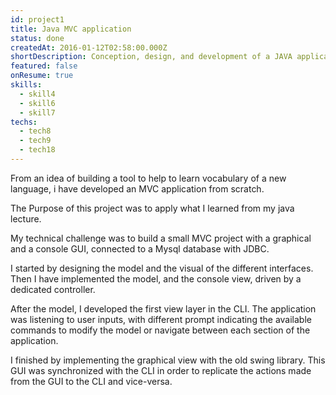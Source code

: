 ```yaml
---
id: project1
title: Java MVC application
status: done
createdAt: 2016-01-12T02:58:00.000Z
shortDescription: Conception, design, and development of a JAVA application
featured: false
onResume: true
skills:
  - skill4
  - skill6
  - skill7
techs:
  - tech8
  - tech9
  - tech18
---
```

From an idea of building a tool to help to learn vocabulary of a new language, i have developed an MVC application from scratch.

The Purpose of this project was to apply what I learned from my java lecture.

My technical challenge was to build a small MVC project with a graphical and a console GUI, connected to a Mysql database with JDBC.

I started by designing the model and the visual of the different interfaces. 
Then I have implemented the model, and the console view, driven by a dedicated controller.

After the model, I developed the first view layer in the CLI. The application was listening to user inputs, with different prompt indicating the available commands to modify the model or navigate between each section of the application.

I finished by implementing the graphical view with the old swing library. This GUI was synchronized with the CLI in order to replicate the actions made from the GUI to the CLI and vice-versa.
 